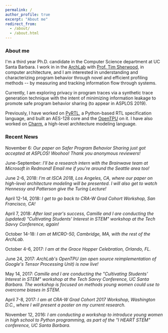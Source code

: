 ```yaml
---
permalink: /
author_profile: true
excerpt: "About me"
redirect_from: 
  - /about/
  - /about.html
---
```

### About me 

I'm a third year Ph.D. candidate in the Computer Science department at UC Santa Barbara. I work in in the [ArchLab](https://www.arch.cs.ucsb.edu/) with [Prof. Tim Sherwood](https://cs.ucsb.edu/~sherwood), in computer architecture, and I am interested in understanding and characterizing program behavior through novel and efficient profiling methods -- by measuring and tracking information flow through systems. 

Currently, I am exploring privacy in program traces via a synthetic trace generation technique with the intent of minimizing information leakage to promote safe program behavior sharing (to appear in ASPLOS 2019). 

Previously, I have worked on [PyRTL](https://github.com/UCSBarchlab/PyRTL), a Python-based RTL specification language, and built an AES-128 core and the [OpenTPU](https://github.com/UCSBarchlab/OpenTPU) on it. I have also worked on [Charm](https://github.com/UCSBarchlab/Charm), a high-level architecture modeling language.

### Recent News

November 6: _Our paper on Safer Program Behavior Sharing just got accepted at ASPLOS! Woohoo! Thank you anonymous reviewers!_

June-September: _I'll be a research intern with the Brainwave team at Microsoft in Redmond! Email me if you're around the Seattle area too!_ 

June 2-6, 2018: _I'm at ISCA 2018, Los Angeles, CA, where our paper on high-level architecture modeling will be presented. I will also get to watch Hennessy and Patterson give the Turing Lecture!_

April 12-14, 2018: _I get to go back to CRA-W Grad Cohort Workshop, San Francisco, CA!_

April 7, 2018: _After last year's success, Camille and I are conducting the (updated) "Cultivating Students' Interest in STEM" workshop at the Tech Savvy Conference, again!_

October 14-18: _I am at MICRO-50, Cambridge, MA, with the rest of the ArchLab._

October 4-6, 2017: _I am at the Grace Hopper Celebration, Orlando, FL._

June 24, 2017: _ArchLab's OpenTPU (an open source reimplementation of Google's Tensor Processing Unit) is now live!_ 

May 14, 2017: _Camille and I are conducting the "Cultivating Students' Interest in STEM" workshop at the Tech Savvy Conference, UC Santa Barbara. The workshop is focused on methods young women could use to overcome biases in STEM._

April 7-8, 2017: _I am at CRA-W Grad Cohort 2017 Workshop, Washington D.C., where I will present a poster on my current research._

November 12, 2016: _I am conducting a workshop to introduce young women in high school to Python programming, as part of the "I HEART STEM" conference, UC Santa Barbara._
